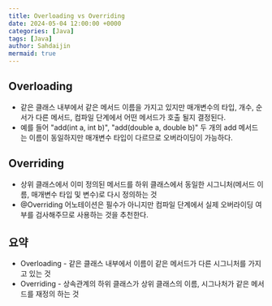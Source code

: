 ```yaml
---
title: Overloading vs Overriding
date: 2024-05-04 12:00:00 +0000
categories: [Java]
tags: [Java]
author: Sahdaijin
mermaid: true
---
```


## Overloading
* 같은 클래스 내부에서 같은 메서드 이름을 가지고 있지만 매개변수의 타입, 개수, 순서가 다른 메서드, 컴파일 단계에서 어떤 메서드가 호출 될지 결정된다.
* 예를 들어 "add(int a, int b)", "add(double a, double b)" 두 개의 add 메서드는 이름이 동일하지만 매개변수 타입이 다르므로 오버라이딩이 가능하다.

## Overriding
* 상위 클래스에서 이미 정의된 메서드를 하위 클래스에서 동일한 시그니처(메서드 이름, 매개변수 타입 및 변수)로 다시 정의하는 것
* @Overriding 어노테이션은 필수가 아니지만 컴파일 단계에서 실제 오버라이딩 여부를 검사해주므로 사용하는 것을 추천한다.

## 요약
* Overloading - 같은 클래스 내부에서 이름이 같은 메서드가 다른 시그니처를 가지고 있는 것
* Overriding - 상속관계의 하위 클래스가 상위 클래스의 이름, 시그나처가 같은 메서드를 재정의 하는 것